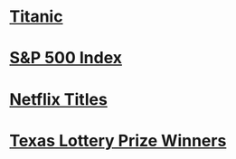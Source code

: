 # [Titanic](https://www.kaggle.com/code/tgut5510/titanic)
# [S&P 500 Index](https://www.kaggle.com/code/tgut5510/s-p-500-index)
# [Netflix Titles](https://www.kaggle.com/code/tgut5510/netflix-titles)
# [Texas Lottery Prize Winners](https://www.kaggle.com/code/tgut5510/texas-loter-a-prize-winners)

